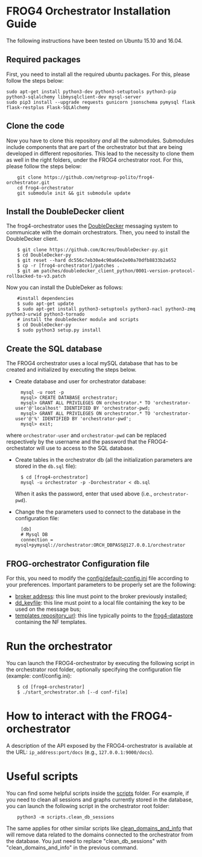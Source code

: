# FROG4 Orchestrator Installation Guide

The following instructions have been tested on Ubuntu 15.10 and 16.04.

## Required packages
First, you need to install all the required ubuntu packages. For this, please follow the steps below:

	sudo apt-get install python3-dev python3-setuptools python3-pip python3-sqlalchemy libmysqlclient-dev mysql-server
	sudo pip3 install --upgrade requests gunicorn jsonschema pymysql flask flask-restplus Flask-SQLAlchemy

## Clone the code
Now you have to clone this repository _and_ all the submodules. Submodules include components that are part of the orchestrator but that are being developed in different repositories. This lead to the necessity to clone them as well in the right folders, under the FROG4 orchestrator root. For this, please follow the steps below:

        git clone https://github.com/netgroup-polito/frog4-orchestrator.git
        cd frog4-orchestrator
        git submodule init && git submodule update

## Install the DoubleDecker client
The frog4-orchestrator uses the [DoubleDecker](https://github.com/Acreo/DoubleDecker-py) messaging system to communicate with the domain orchestrators. Then, you need to install the DoubleDecker client.

		$ git clone https://github.com/Acreo/DoubleDecker-py.git		
		$ cd DoubleDecker-py
		$ git reset --hard dc556c7eb30e4c90a66e2e00a70dfb8833b2a652
		$ cp -r [frog4-orchestrator]/patches .
		$ git am patches/doubledecker_client_python/0001-version-protocol-rollbacked-to-v3.patch
		
Now you can install the DubleDeker as follows:

		#install dependencies 
		$ sudo apt-get update
		$ sudo apt-get install python3-setuptools python3-nacl python3-zmq python3-urwid python3-tornado
		# install the doubledecker module and scripts
		$ cd DoubleDecker-py
		$ sudo python3 setup.py install
## Create the SQL database
The FROG4 orchestrator uses a local mySQL database that has to be created and initialized by executing the steps below.

- Create database and user for orchestrator database:
	    
       	mysql -u root -p
       	mysql> CREATE DATABASE orchestrator;
       	mysql> GRANT ALL PRIVILEGES ON orchestrator.* TO 'orchestrator-user'@'localhost' IDENTIFIED BY 'orchestrator-pwd;
       	mysql> GRANT ALL PRIVILEGES ON orchestrator.* TO 'orchestrator-user'@'%' IDENTIFIED BY 'orchestrator-pwd';
       	mysql> exit;

where `orchestrator-user` and `orchestrator-pwd` can be replaced respectively by the username and the password that the FROG4-orchestator will use to access to the SQL database.
    
- Create tables in the orchestrator db (all the initialization parameters are stored in the ``db.sql`` file):

        $ cd [frog4-orchestrator]
        mysql -u orchestrator -p -Dorchestrator < db.sql

  When it asks the password, enter that used above (i.e., `orchestrator-pwd`).

- Change the the parameters used to connect to the database in the configuration file:

        [db]
        # Mysql DB
        connection = mysql+pymysql://orchestrator:ORCH_DBPASS@127.0.0.1/orchestrator

## FROG-orchestrator Configuration file
For this, you need to modify the [config/default-config.ini](config/default-config.ini) file according to your preferences.
Important parameters to be properly set are the following:
* [broker address](https://github.com/netgroup-polito/frog4-orchestrator/blob/master/config/default-config.ini#L26): this line must point to the broker previously installed;
* [dd_keyfile](https://github.com/netgroup-polito/frog4-orchestrator/blob/master/config/default-config.ini#L28): this line must point to a local file containing the key to be used on the message bus;
* [templates repository_url](https://github.com/netgroup-polito/frog4-orchestrator/blob/master/config/default-config.ini#L53): this line typically points to the [frog4-datastore](https://github.com/netgroup-polito/frog4-datastore) containing the NF templates. 

        
# Run the orchestrator
You can launch the FROG4-orchestrator by executing the following script in the orchestrator root folder, optionally specifying the configuration file (example: conf/config.ini):
        
        $ cd [frog4-orchestrator]
        $ ./start_orchestrator.sh [--d conf-file]
	
# How to interact with the FROG4-orchestrator

A description of the API exposed by the FROG4-orchestrator is available at the URL: `ip_address:port/docs` (e.g., `127.0.0.1:9000/docs`).

# Useful scripts
You can find some helpful scripts inside the [scripts](scripts) folder. For example, if you need to clean all sessions and graphs currently stored in the database, you can launch the following script in the orchestrator root folder:
        
        python3 -m scripts.clean_db_sessions

The same applies for other similar scripts like [clean_domains_and_info](scripts/clean_domains_and_info.py) that will remove data related to the domains connected to the orchestrator from the database. You just need to replace "clean_db_sessions" with "clean_domains_and_info" in the previous command.
